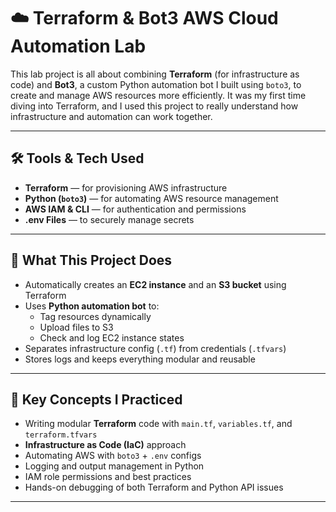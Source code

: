 # ☁️ Terraform & Bot3 AWS Cloud Automation Lab

This lab project is all about combining **Terraform** (for infrastructure as code) and **Bot3**, a custom Python automation bot I built using `boto3`, to create and manage AWS resources more efficiently. It was my first time diving into Terraform, and I used this project to really understand how infrastructure and automation can work together.

---

## 🛠️ Tools & Tech Used

- **Terraform** — for provisioning AWS infrastructure
- **Python (`boto3`)** — for automating AWS resource management
- **AWS IAM & CLI** — for authentication and permissions
- **.env Files** — to securely manage secrets


---

## 🚀 What This Project Does

- Automatically creates an **EC2 instance** and an **S3 bucket** using Terraform
- Uses **Python automation bot** to:
  - Tag resources dynamically
  - Upload files to S3
  - Check and log EC2 instance states
- Separates infrastructure config (`.tf`) from credentials (`.tfvars`)
- Stores logs and keeps everything modular and reusable

---

## 🧠 Key Concepts I Practiced

- Writing modular **Terraform** code with `main.tf`, `variables.tf`, and `terraform.tfvars`
- **Infrastructure as Code (IaC)** approach
- Automating AWS with `boto3` + `.env` configs
- Logging and output management in Python
- IAM role permissions and best practices
- Hands-on debugging of both Terraform and Python API issues

---

